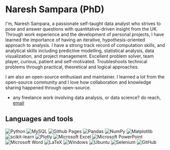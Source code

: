 # Naresh Sampara (PhD)
I'm, Naresh Sampara, a passionate self-taught data analyst who strives to pose and answer questions with quantitative-driven insight from the UK. Through work experience and the development of personal projects, I have learned the importance of having an iterative, hypothesis-oriented approach to analysis. I have a strong track record of computation skills, and analytical skills including predictive modelling, statistical analysis, data visualization, and project management. Excellent problem solver, team player, curious, patient and self-motivated. Troubleshoots technical problems through practical, theoretical and logical approaches.

I am also an open-source enthusiast and maintainer. I learned a lot from the open-source community and I love how collaboration and knowledge sharing happened through open-source.
* any freelance work involving data analysis, or data science? do reach, [email](naresh.sampara@gmail.com)
## Languages and tools

![Python](https://img.shields.io/badge/python-3670A0?style=for-the-badge&logo=python&logoColor=ffdd54)
![MySQL](https://img.shields.io/badge/mysql-%2300f.svg?style=for-the-badge&logo=mysql&logoColor=white)
![Github Pages](https://img.shields.io/badge/github%20pages-121013?style=for-the-badge&logo=github&logoColor=white)
![Pandas](https://img.shields.io/badge/pandas-%23150458.svg?style=for-the-badge&logo=pandas&logoColor=white)
![NumPy](https://img.shields.io/badge/numpy-%23013243.svg?style=for-the-badge&logo=numpy&logoColor=white)
![Matplotlib](https://img.shields.io/badge/Matplotlib-%23ffffff.svg?style=for-the-badge&logo=Matplotlib&logoColor=black)
![scikit-learn](https://img.shields.io/badge/scikit--learn-%23F7931E.svg?style=for-the-badge&logo=scikit-learn&logoColor=white)
![Plotly](https://img.shields.io/badge/Plotly-%233F4F75.svg?style=for-the-badge&logo=plotly&logoColor=white)
![Microsoft Excel](https://img.shields.io/badge/Microsoft_Excel-217346?style=for-the-badge&logo=microsoft-excel&logoColor=white)
![Microsoft PowerPoint](https://img.shields.io/badge/Microsoft_PowerPoint-B7472A?style=for-the-badge&logo=microsoft-powerpoint&logoColor=white)
![Microsoft Word](https://img.shields.io/badge/Microsoft_Word-2B579A?style=for-the-badge&logo=microsoft-word&logoColor=white)
![LaTeX](https://img.shields.io/badge/latex-%23008080.svg?style=for-the-badge&logo=latex&logoColor=white)
![Windows](https://img.shields.io/badge/Windows-0078D6?style=for-the-badge&logo=windows&logoColor=white)
![Ubuntu](https://img.shields.io/badge/Ubuntu-E95420?style=for-the-badge&logo=ubuntu&logoColor=white)
![Selenium](https://img.shields.io/badge/-selenium-%43B02A?style=for-the-badge&logo=selenium&logoColor=white)
![GitHub](https://img.shields.io/badge/github-%23121011.svg?style=for-the-badge&logo=github&logoColor=white)
## 

